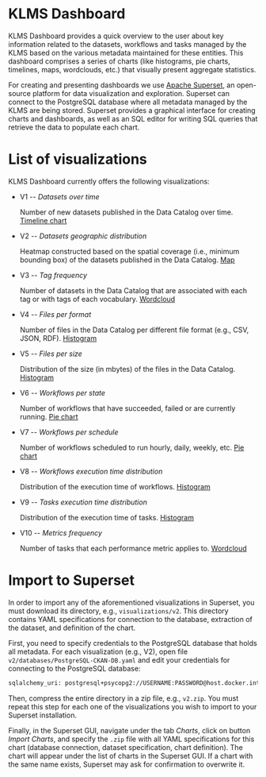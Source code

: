 # KLMS Dashboard

KLMS Dashboard provides a quick overview to the user about key information related to the datasets, workflows and tasks managed by the KLMS based on the various metadata maintained for these entities. This dashboard comprises a series of charts (like histograms, pie charts, timelines, maps, wordclouds, etc.) that visually present aggregate statistics. 

For creating and presenting dashboards we use [Apache Superset](https://superset.apache.org/), an open-source platform for data visualization and exploration. Superset can connect to the PostgreSQL database where all metadata managed by the KLMS are being stored. Superset provides a graphical interface for creating charts and dashboards, as well as an SQL editor for writing SQL queries that retrieve the data to populate each chart. 


# List of visualizations

KLMS Dashboard currently offers the following visualizations: 

* V1 -- _Datasets over time_

    Number of new datasets published in the Data Catalog over time. [Timeline chart](visualizations/v1)

* V2 -- _Datasets geographic distribution_

    Heatmap constructed based on the spatial coverage (i.e., minimum bounding box) of the datasets published in the Data Catalog. [Map](visualizations/v2)

* V3 -- _Tag frequency_

    Number of datasets in the Data Catalog that are associated with each tag or with tags of each vocabulary. [Wordcloud](visualizations/v3)

* V4 -- _Files per format_

    Number of files in the Data Catalog per different file format (e.g., CSV, JSON, RDF). [Histogram](visualizations/v4)

* V5 -- _Files per size_

    Distribution of the size (in mbytes) of the files in the Data Catalog. [Histogram](visualizations/v5)

* V6 -- _Workflows per state_

    Number of workflows that have succeeded, failed or are currently running. [Pie chart](visualizations/v6)

* V7 -- _Workflows per schedule_

    Number of workflows scheduled to run hourly, daily, weekly, etc. [Pie chart](visualizations/v7)

* V8 -- _Workflows execution time distribution_

    Distribution of the execution time of workflows. [Histogram](visualizations/v8)

* V9 -- _Tasks execution time distribution_

    Distribution of the execution time of tasks. [Histogram](visualizations/v9)

* V10 -- _Metrics frequency_ 

    Number of tasks that each performance metric applies to. [Wordcloud](visualizations/v10)


# Import to Superset

In order to import any of the aforementioned visualizations in Superset, you must download its directory, e.g., `visualizations/v2`. This directory contains YAML specifications for connection to the database, extraction of the dataset, and definition of the chart. 

First, you need to specify credentials to the PostgreSQL database that holds all metadata. For each visualization (e.g., V2), open file `v2/databases/PostgreSQL-CKAN-DB.yaml` and edit your credentials for connecting to the PostgreSQL database:

```sh
sqlalchemy_uri: postgresql+psycopg2://USERNAME:PASSWORD@host.docker.internal:PORT/DATABASE
```

Then, compress the entire directory in a zip file, e.g., `v2.zip`. You must repeat this step for each one of the visualizations you wish to import to your Superset installation. 

Finally, in the Superset GUI, navigate under the tab *Charts*, click on button *Import Charts*, and specify the `.zip` file with all YAML specifications for this chart (database connection, dataset specification, chart definition). The chart will appear under the list of charts in the Superset GUI. If a chart with the same name exists, Superset may ask for confirmation to overwrite it.

